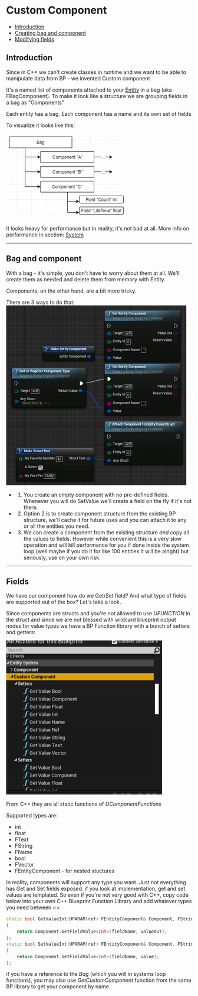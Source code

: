 # Custom Component

* [Introduction](/#/ueentity/docs/components/CustomComponent#intro)
* [Creating bag and component](/#/ueentity/docs/components/CustomComponent#component)
* [Modifying fields](/#/ueentity/docs/components/CustomComponent#fields)

## Introduction <a id="intro" name="intro"></a>

Since in C++ we can't create classes in runtime and we want to be able to manipulate data from BP - we invented Custom component

It's a named list of components attached to your [Entity](/#/ueentity/docs/entities) in a bag (aka FBagComponent).
To make it look like a structure we are grouping fields in a bag as "Components"

Each entity has a bag.
Each component has a name and its own set of fields

To visualize it looks like this:

![alt text](static/img/screens/bag_structure.png "")

It looks heavy for performance but in reality, it's not bad at all. More info on performance in section: [System](/#/ueentity/docs/systems)
___

<a id="component" name="component"></a>

## Bag and component

With a bag - it's simple, you don't have to worry about them at all. We'll create them as needed and delete them from memory with Entity.

Components, on the other hand, are a bit more tricky.

There are 3 ways to do that:
![alt text](static/img/screens/bp_component_add.png "")

* 1. You create an empty component with no pre-defined fields. Whenever you will do SetValue we'll create a field on the fly if it's not there.
* 2. Option 2 is to create component structure from the existing BP structure, we'll cache it for future uses and you can attach it to any or all the entities you need.
* 3. We can create a component from the existing structure *and* copy all the values to fields. However while convenient this is a very slow operation and will kill performance for you if done inside the system loop (well maybe if you do it for like 100 entities it will be alright) but seriously, use on your own risk.

___

<a id="fields" name="fields"></a>

## Fields

We have our component how do we Get\Set field? And what type of fields are supported out of the box?
Let's take a look.

Since components are structs and you're not allowed to use *UFUNCTION* in the struct and since we are not blessed with wildcard blueprint output nodes for value types we have a BP Function library with a bunch of setters and getters:

![alt text](static/img/screens/custom_comp_getset.png "")

From C++ they are all static functions of _UComponentFunctions_

Supported types are:

* int
* float
* FText
* FString
* FName
* bool
* FVector
* FEntityComponent - for nested stuctures

In reality, components will support any type you want. Just not everything has Get and Set fields exposed. if you look at implementation, get and set values are templated.
So even if you're not very good with C++, copy code below into your own C++ Blueprint Function Library and add whatever types you need between <>

```C++
static bool GetValueInt(UPARAM(ref) FEntityComponent& Component, FString fieldName, int& valueOut)
{
    return Component.GetFieldValue<int>(fieldName, valueOut);
};
static bool SetValueInt(UPARAM(ref) FEntityComponent& Component, FString fieldName, int value)
{
    return Component.SetFieldValue<int>(fieldName, value);
};
```

if you have a reference to the _Bag_  (which you will in systems loop functions), you may also use _GetCustomComponent_ function from the same BP library to get your component by name.
